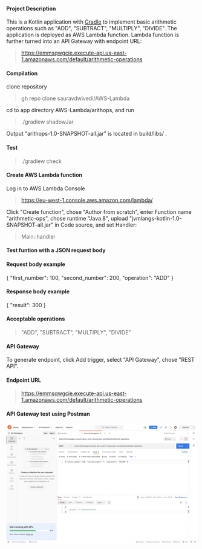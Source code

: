 #### Project Description

This is a Kotlin application with [Gradle](https://docs.gradle.org/current/samples/sample_building_kotlin_applications.html) to implement basic arithmetic operations such as "ADD", "SUBTRACT", "MULTIPLY", "DIVIDE". The application is deployed as AWS Lambda function. Lambda function is further turned into an API Gateway with endpoint URL:

> https://emmsqwgcie.execute-api.us-east-1.amazonaws.com/default/arithmetic-operations

#### Compilation

clone repository

> gh repo clone sauravdwivedi/AWS-Lambda

cd to app directory AWS-Lambda/arithops, and run

> ./gradlew shadowJar

Output "arithops-1.0-SNAPSHOT-all.jar" is located in build/libs/ .

#### Test

> ./gradlew check 

#### Create AWS Lambda function

Log in to AWS Lambda Console

> https://eu-west-1.console.aws.amazon.com/lambda/

Click "Create function", chose "Author from scratch", enter Function name "arithmetic-ops", chose runtime "Java 8", upload "jvmlangs-kotlin-1.0-SNAPSHOT-all.jar" in Code source, and set Handler:

> Main::handler

#### Test funtion with a JSON request body

#### Request body example

{
  "first_number": 100,
  "second_number": 200,
  "operation": "ADD"
}

#### Response body example

{
  "result": 300
}

#### Acceptable operations

> "ADD", "SUBTRACT", "MULTIPLY", "DIVIDE"

#### API Gateway

To generate endpoint, click Add trigger, select "API Gateway", chose "REST API".

#### Endpoint URL

> https://emmsqwgcie.execute-api.us-east-1.amazonaws.com/default/arithmetic-operations

#### API Gateway test using Postman

![API Gateway test](Test_Endpoint_Postman.png?raw=true "Title")
